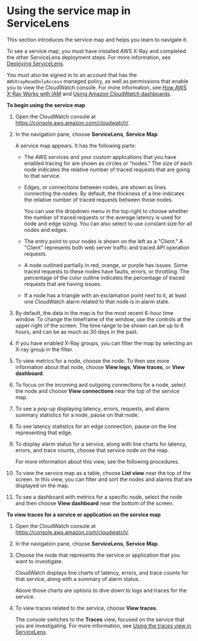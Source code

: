 # Using the service map in ServiceLens<a name="servicelens_service_map"></a>

This section introduces the service map and helps you learn to navigate it\.

To see a service map, you must have installed AWS X\-Ray and completed the other ServiceLens deployment steps\. For more information, see [Deploying ServiceLens](deploy_servicelens.md)\.

You must also be signed in to an account that has the `AWSXrayReadOnlyAccess` managed policy, as well as permissions that enable you to view the CloudWatch console\. For more information, see [How AWS X\-Ray Works with IAM](https://docs.aws.amazon.com/xray/latest/devguide/security_iam_service-with-iam.html) and [Using Amazon CloudWatch dashboards](CloudWatch_Dashboards.md)\.

**To begin using the service map**

1. Open the CloudWatch console at [https://console\.aws\.amazon\.com/cloudwatch/](https://console.aws.amazon.com/cloudwatch/)\.

1. In the navigation pane, choose **ServiceLens**, **Service Map**\.

   A service map appears\. It has the following parts:
   + The AWS services and your custom applications that you have enabled tracing for are shown as circles or “nodes\.” The size of each node indicates the relative number of traced requests that are going to that service\.
   + Edges, or connections between nodes, are shown as lines connecting the nodes\. By default, the thickness of a line indicates the relative number of traced requests between those nodes\.

     You can use the dropdown menu in the top right to choose whether the number of traced requests or the average latency is used for node and edge sizing\. You can also select to use constant size for all nodes and edges\.
   + The entry point to your nodes is shown on the left as a "Client\." A "Client" represents both web server traffic and traced API operation requests\.
   + A node outlined partially in red, orange, or purple has issues\. Some traced requests to these nodes have faults, errors, or throttling\. The percentage of the color outline indicates the percentage of traced requests that are having issues\.
   + If a node has a triangle with an exclamation point next to it, at least one CloudWatch alarm related to that node is in alarm state\.

1. By default, the data in the map is for the most recent 6\-hour time window\. To change the timeframe of the window, use the controls at the upper right of the screen\. The time range to be shown can be up to 6 hours, and can be as much as 30 days in the past\.

1. If you have enabled X\-Ray groups, you can filter the map by selecting an X\-ray group in the filter\.

1. To view metrics for a node, choose the node\. To then see more information about that node, choose **View logs**, **View traces**, or **View dashboard**\. 

1. To focus on the incoming and outgoing connections for a node, select the node and choose **View connections** near the top of the service map\.

1. To see a pop\-up displaying latency, errors, requests, and alarm summary statistics for a node, pause on that node\.

1. To see latency statistics for an edge connection, pause on the line representing that edge\.

1. To display alarm status for a service, along with line charts for latency, errors, and trace counts, choose that service node on the map\.

   For more information about this view, see the following procedures\. 

1. To view the service map as a table, choose **List view** near the top of the screen\. In this view, you can filter and sort the nodes and alarms that are displayed on the map\.

1. To see a dashboard with metrics for a specific node, select the node and then choose **View dashboard** near the bottom of the screen\.

**To view traces for a service or application on the service map**

1. Open the CloudWatch console at [https://console\.aws\.amazon\.com/cloudwatch/](https://console.aws.amazon.com/cloudwatch/)\.

1. In the navigation pane, choose **ServiceLens**, **Service Map**\.

1. Choose the node that represents the service or application that you want to investigate\.

   CloudWatch displays line charts of latency, errors, and trace counts for that service, along with a summary of alarm status\.

   Above those charts are options to dive down to logs and traces for the service\.

1. To view traces related to the service, choose **View traces**\.

   The console switches to the **Traces** view, focused on the service that you are investigating\. For more information, see [Using the traces view in ServiceLens](servicelens_service_map_traces.md)\.